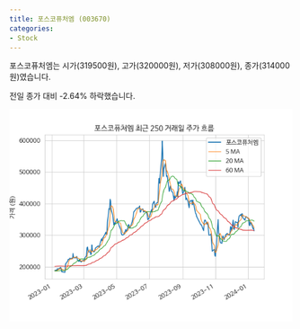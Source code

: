```yaml
---
title: 포스코퓨처엠 (003670)
categories:
- Stock
---
```


포스코퓨처엠는 시가(319500원), 고가(320000원), 저가(308000원), 종가(314000원)였습니다.

전일 종가 대비 -2.64% 하락했습니다.

<!-- more -->

![003670](/assets/images/stock/003670.png)